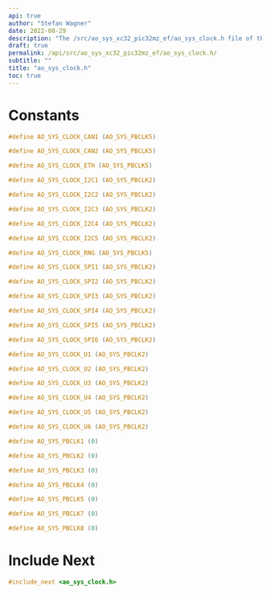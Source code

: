 ```yaml
---
api: true
author: "Stefan Wagner"
date: 2022-08-29
description: "The /src/ao_sys_xc32_pic32mz_ef/ao_sys_clock.h file of the ao real-time operating system."
draft: true
permalink: /api/src/ao_sys_xc32_pic32mz_ef/ao_sys_clock.h/
subtitle: ""
title: "ao_sys_clock.h"
toc: true
---
```


# Constants

```c
#define AO_SYS_CLOCK_CAN1 (AO_SYS_PBCLK5)
```

```c
#define AO_SYS_CLOCK_CAN2 (AO_SYS_PBCLK5)
```

```c
#define AO_SYS_CLOCK_ETH (AO_SYS_PBCLK5)
```

```c
#define AO_SYS_CLOCK_I2C1 (AO_SYS_PBCLK2)
```

```c
#define AO_SYS_CLOCK_I2C2 (AO_SYS_PBCLK2)
```

```c
#define AO_SYS_CLOCK_I2C3 (AO_SYS_PBCLK2)
```

```c
#define AO_SYS_CLOCK_I2C4 (AO_SYS_PBCLK2)
```

```c
#define AO_SYS_CLOCK_I2C5 (AO_SYS_PBCLK2)
```

```c
#define AO_SYS_CLOCK_RNG (AO_SYS_PBCLK5)
```

```c
#define AO_SYS_CLOCK_SPI1 (AO_SYS_PBCLK2)
```

```c
#define AO_SYS_CLOCK_SPI2 (AO_SYS_PBCLK2)
```

```c
#define AO_SYS_CLOCK_SPI3 (AO_SYS_PBCLK2)
```

```c
#define AO_SYS_CLOCK_SPI4 (AO_SYS_PBCLK2)
```

```c
#define AO_SYS_CLOCK_SPI5 (AO_SYS_PBCLK2)
```

```c
#define AO_SYS_CLOCK_SPI6 (AO_SYS_PBCLK2)
```

```c
#define AO_SYS_CLOCK_U1 (AO_SYS_PBCLK2)
```

```c
#define AO_SYS_CLOCK_U2 (AO_SYS_PBCLK2)
```

```c
#define AO_SYS_CLOCK_U3 (AO_SYS_PBCLK2)
```

```c
#define AO_SYS_CLOCK_U4 (AO_SYS_PBCLK2)
```

```c
#define AO_SYS_CLOCK_U5 (AO_SYS_PBCLK2)
```

```c
#define AO_SYS_CLOCK_U6 (AO_SYS_PBCLK2)
```

```c
#define AO_SYS_PBCLK1 (0)
```

```c
#define AO_SYS_PBCLK2 (0)
```

```c
#define AO_SYS_PBCLK3 (0)
```

```c
#define AO_SYS_PBCLK4 (0)
```

```c
#define AO_SYS_PBCLK5 (0)
```

```c
#define AO_SYS_PBCLK7 (0)
```

```c
#define AO_SYS_PBCLK8 (0)
```

# Include Next

```c
#include_next <ao_sys_clock.h>
```

